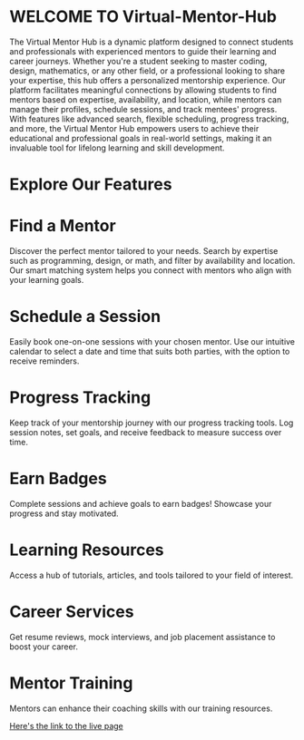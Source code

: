 # WELCOME TO Virtual-Mentor-Hub

The Virtual Mentor Hub is a dynamic platform designed to connect students and professionals with experienced mentors to guide their learning and career journeys. Whether you're a student seeking to master coding, design, mathematics, or any other field, or a professional looking to share your expertise, this hub offers a personalized mentorship experience. Our platform facilitates meaningful connections by allowing students to find mentors based on expertise, availability, and location, while mentors can manage their profiles, schedule sessions, and track mentees' progress. With features like advanced search, flexible scheduling, progress tracking, and more, the Virtual Mentor Hub empowers users to achieve their educational and professional goals in real-world settings, making it an invaluable tool for lifelong learning and skill development.

# Explore Our Features

# Find a Mentor
Discover the perfect mentor tailored to your needs. Search by expertise such as programming, design, or math, and filter by availability and location. Our smart matching system helps you connect with mentors who align with your learning goals.
# Schedule a Session
Easily book one-on-one sessions with your chosen mentor. Use our intuitive calendar to select a date and time that suits both parties, with the option to receive reminders.
# Progress Tracking
Keep track of your mentorship journey with our progress tracking tools. Log session notes, set goals, and receive feedback to measure success over time.
# Earn Badges
Complete sessions and achieve goals to earn badges! Showcase your progress and stay motivated.
# Learning Resources
Access a hub of tutorials, articles, and tools tailored to your field of interest.
# Career Services
Get resume reviews, mock interviews, and job placement assistance to boost your career.
# Mentor Training
Mentors can enhance their coaching skills with our training resources.

<a href="https://GreatNation111.github.io/Virtual-Mentor-Hub/">Here's the link to the live page</a>